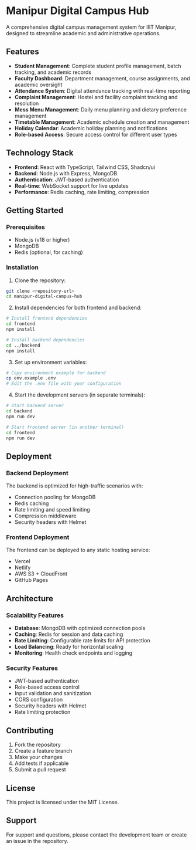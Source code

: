# Manipur Digital Campus Hub

A comprehensive digital campus management system for IIIT Manipur, designed to streamline academic and administrative operations.

## Features

- **Student Management**: Complete student profile management, batch tracking, and academic records
- **Faculty Dashboard**: Department management, course assignments, and academic oversight
- **Attendance System**: Digital attendance tracking with real-time reporting
- **Complaint Management**: Hostel and facility complaint tracking and resolution
- **Mess Menu Management**: Daily menu planning and dietary preference management
- **Timetable Management**: Academic schedule creation and management
- **Holiday Calendar**: Academic holiday planning and notifications
- **Role-based Access**: Secure access control for different user types

## Technology Stack

- **Frontend**: React with TypeScript, Tailwind CSS, Shadcn/ui
- **Backend**: Node.js with Express, MongoDB
- **Authentication**: JWT-based authentication
- **Real-time**: WebSocket support for live updates
- **Performance**: Redis caching, rate limiting, compression

## Getting Started

### Prerequisites

- Node.js (v18 or higher)
- MongoDB
- Redis (optional, for caching)

### Installation

1. Clone the repository:
```bash
git clone <repository-url>
cd manipur-digital-campus-hub
```

2. Install dependencies for both frontend and backend:
```bash
# Install frontend dependencies
cd frontend
npm install

# Install backend dependencies
cd ../backend
npm install
```

3. Set up environment variables:
```bash
# Copy environment example for backend
cp env.example .env
# Edit the .env file with your configuration
```

4. Start the development servers (in separate terminals):
```bash
# Start backend server
cd backend
npm run dev

# Start frontend server (in another terminal)
cd frontend
npm run dev
```

## Deployment

### Backend Deployment

The backend is optimized for high-traffic scenarios with:
- Connection pooling for MongoDB
- Redis caching
- Rate limiting and speed limiting
- Compression middleware
- Security headers with Helmet

### Frontend Deployment

The frontend can be deployed to any static hosting service:
- Vercel
- Netlify
- AWS S3 + CloudFront
- GitHub Pages

## Architecture

### Scalability Features

- **Database**: MongoDB with optimized connection pools
- **Caching**: Redis for session and data caching
- **Rate Limiting**: Configurable rate limits for API protection
- **Load Balancing**: Ready for horizontal scaling
- **Monitoring**: Health check endpoints and logging

### Security Features

- JWT-based authentication
- Role-based access control
- Input validation and sanitization
- CORS configuration
- Security headers with Helmet
- Rate limiting protection

## Contributing

1. Fork the repository
2. Create a feature branch
3. Make your changes
4. Add tests if applicable
5. Submit a pull request

## License

This project is licensed under the MIT License.

## Support

For support and questions, please contact the development team or create an issue in the repository.
